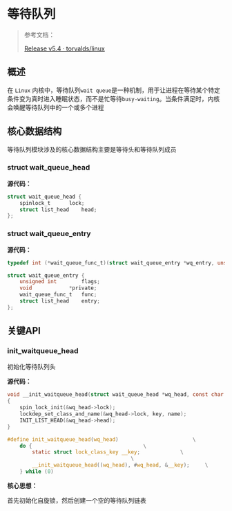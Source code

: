 # 等待队列

> 参考文档：
>
> [Release v5.4 · torvalds/linux](https://github.com/torvalds/linux/releases/tag/v5.4)



## 概述

在 `Linux` 内核中，等待队列`wait queue`是一种机制，用于让进程在等待某个特定条件变为真时进入睡眠状态，而不是忙等待`busy-waiting`。当条件满足时，内核会唤醒等待队列中的一个或多个进程



## 核心数据结构

等待队列模块涉及的核心数据结构主要是等待头和等待队列成员

### **struct wait_queue_head**

**源代码：**

```c
struct wait_queue_head {
	spinlock_t		lock;
	struct list_head	head;
};
```



### struct wait_queue_entry

**源代码：**

```c
typedef int (*wait_queue_func_t)(struct wait_queue_entry *wq_entry, unsigned mode, int flags, void *key);

struct wait_queue_entry {
	unsigned int		flags;
	void			*private;
	wait_queue_func_t	func;
	struct list_head	entry;
};
```



## 关键API

### init_waitqueue_head

初始化等待队列头

**源代码：**

```c
void __init_waitqueue_head(struct wait_queue_head *wq_head, const char *name, struct lock_class_key *key)
{
	spin_lock_init(&wq_head->lock);
	lockdep_set_class_and_name(&wq_head->lock, key, name);
	INIT_LIST_HEAD(&wq_head->head);
}

#define init_waitqueue_head(wq_head)						\
	do {									\
		static struct lock_class_key __key;				\
										\
		__init_waitqueue_head((wq_head), #wq_head, &__key);		\
	} while (0)
```

**核心思想：**

首先初始化自旋锁，然后创建一个空的等待队列链表